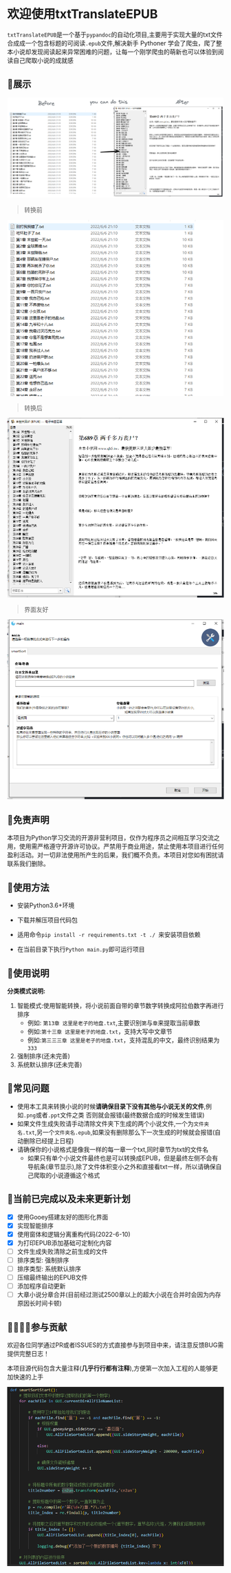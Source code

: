 # 欢迎使用txtTranslateEPUB

`txtTranslateEPUB`是一个基于`pypandoc`的自动化项目,主要用于实现大量的txt文件合成成一个包含标题的可阅读`.epub`文件,解决新手 Pythoner 学会了爬虫，爬了整本小说却发现阅读起来异常困难的问题，让每一个刚学爬虫的萌新也可以体验到阅读自己爬取小说的成就感

## 📅展示

![介绍](./img/0.png)

> 转换前

![转换前](./img/1.png)

> 转换后

![转换后](./img/2.png)

> 界面友好

![界面友好](./img/3.png)

## 📃免责声明

本项目为Python学习交流的开源非营利项目，仅作为程序员之间相互学习交流之用，使用需严格遵守开源许可协议。严禁用于商业用途，禁止使用本项目进行任何盈利活动。对一切非法使用所产生的后果，我们概不负责。本项目对您如有困扰请联系我们删除。

## 📗使用方法

- 安装Python3.6+环境

- 下载并解压项目代码包
- 适用命令`pip install -r requirements.txt -t ./ `来安装项目依赖
- 在当前目录下执行`Python main.py`即可运行项目

## 🔐使用说明

**分类模式说明:**

1. 智能模式:使用智能转换，将小说前面自带的章节数字转换成阿拉伯数字再进行排序
   - 例如: `第13章 这里是老子的地盘.txt`,主要识别`第`与`章`来提取当前章数
   - 例如:`第十三章 这里是老子的地盘.txt`，支持大写中文章节
   - 例如:`第三三三章 这里是老子的地盘.txt`，支持混乱的中文，最终识别结果为`333`
2. 强制排序(还未完善)
3. 系统默认排序(还未完善)

## 🔧常见问题

- 使用本工具来转换小说的时候**请确保目录下没有其他与小说无关的文件**,例如`.png`或者`.ppt`文件之类
  否则就会报错(最终数据合成的时候发生错误)
- 如果文件生成失败请手动清除文件夹下生成的两个小说文件,一个为`文件夹名.txt`,另一个`文件夹名.epub`,如果没有删除那么下一次生成的时候就会报错(自动删除已经提上日程)
- 请确保你的小说格式是像我一样的每一章一个txt,同时章节为txt的文件名
  - 如果只有单个小说文件最终也是可以转换成EPUB，但是最终左侧不会有导航条(章节显示),除了文件体积变小之外和直接看txt一样，所以请确保自己爬取的小说遵循这个格式

## 🚀当前已完成以及未来更新计划

- [x]  使用Gooey搭建友好的图形化界面
- [x]  实现智能排序
- [x]  使用窗体和逻辑分离重构代码(2022-6-10)
- [x]  为打印EPUB添加基础可定制化内容
- [ ]  文件生成失败清除之前生成的文件
- [ ]  排序类型: 强制排序
- [ ]  排序类型: 系统默认排序
- [ ]  压缩最终输出的EPUB文件
- [ ]  添加程序自动更新
- [ ]  大章小说分章合并(目前经过测试2500章以上的超大小说在合并时会因为内存原因长时间卡顿) 

## 👨‍👨‍👦‍👦参与贡献

欢迎各位同学通过PR或者ISSUES的方式直接参与到项目中来，请注意反馈BUG需提供完整日志！

本项目源代码包含大量注释(**几乎行行都有注释**),方便第一次加入工程的人能够更加快速的上手

![代码演示](./img/4.png)

